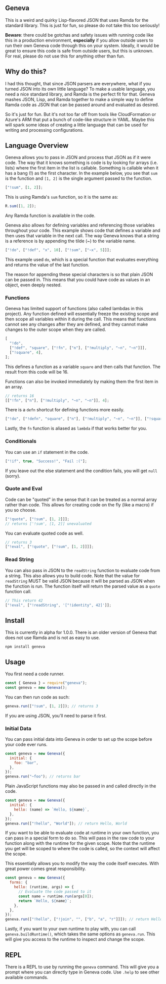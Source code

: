 ## Geneva

This is a weird and quirky Lisp-flavored JSON that uses Ramda for the standard library. This is just for fun, so please do not take this too seriously!

**Beware**: there could be gotchas and safety issues with running code like this in a production environment, **especially** if you allow outside users to run their own Geneva code through this on your system. Ideally, it would be great to ensure this code is safe from outside users, but this is unknown. For real, please do not use this for anything other than fun.

## Why do this?

I had this thought, that since JSON parsers are everywhere, what if you turned JSON into its own little language? To make a usable language, you need a nice standard library, and Ramda is the perfect fit for that. Geneva mashes JSON, Lisp, and Ramda together to make a simple way to define Ramda code as JSON that can be passed around and evaluated as desired.

So it's just for fun. But it's not too far off from tools like CloudFormation or Azure's ARM that put a bunch of code-like structure in YAML. Maybe this will spark some ideas of creating a little language that can be used for writing and processing configurations.

## Language Overview

Geneva allows you to pass in JSON and process that JSON as if it were code. The way that it knows something is code is by looking for arrays (i.e. lists) where the first item in the list is callable. Something is callable when it has a bang (!) as the first character. In the example below, you see that `sum` is the function and `[1, 2]` is the single argument passed to the function.

```javascript
["!sum", [1, 2]];
```

This is using Ramda's `sum` function, so it is the same as:

```javascript
R.sum([1, 2]);
```

Any Ramda function is available in the code.

Geneva also allows for defining variables and referencing those variables throughout your code. This example shows code that defines a variable and then uses that variable in the next call. The way Geneva knows that a string is a reference is by appending the tilde (~) to the variable name.

```javascript
["!do", ["!def", "x", 10], ["!sum", ["~x", 5]]];
```

This example used `do`, which is a special function that evaluates everything and returns the value of the last function.

The reason for appending these special characters is so that plain JSON can be passed in. This means that you could have code as values in an object, even deeply nested.

### Functions

Geneva has limited support of functions (also called lambdas in this project). Any function defined will essentially freeze the existing scope and then scope all variables within it during the call. This means that functions cannot see any changes after they are defined, and they cannot make changes to the outer scope when they are called.

```javascript
[
  "!do",
  ["!def", "square", ["!fn", ["n"], ["!multiply", "~n", "~n"]]],
  ["!square", 4],
];
```

This defines a function as a variable `square` and then calls that function. The result from this code will be 16.

Functions can also be invoked immediately by making them the first item in an array.

```javascript
// returns 16
[["!fn", ["n"], ["!multiply", "~n", "~n"]], 4];
```

There is a `defn` shortcut for defining functions more easily.

```javascript
["!do", ["!defn", "square", ["n"], ["!multiply", "~n", "~n"]], ["!square", 4]];
```

Lastly, the `fn` function is aliased as `lambda` if that works better for you.

### Conditionals

You can use an `if` statement in the code.

```javascript
["!if", true, "Success!", "Fail :("];
```

If you leave out the else statement and the condition fails, you will get `null` (sorry).

### Quote and Eval

Code can be "quoted" in the sense that it can be treated as a normal array rather than code. This allows for creating code on the fly (like a macro) if you so choose.

```javascript
["!quote", ["!sum", [1, 2]]];
// returns ['!sum', [1, 2]] unevaluated
```

You can evaluate quoted code as well.

```javascript
// returns 3
["!eval", ["!quote", ["!sum", [1, 2]]]];
```

### Read String

You can also pass in JSON to the `readString` function to evaluate code from a string. This also allows you to build code. Note that the value for `readString` MUST be valid JSON because it will be parsed as JSON when the function is run. The function itself will return the parsed value as a `quote` function call.

```javascript
// This return 42
["!eval", ["!readString", '["!identity", 42]']];
```

## Install

This is currently in alpha for 1.0.0. There is an older version of Geneva that does not use Ramda and is not as easy to use.

```shell
npm install geneva
```

## Usage

You first need a code runner.

```javascript
const { Geneva } = require("geneva");
const geneva = new Geneva();
```

You can then run code as such:

```javascript
geneva.run(["!sum", [1, 2]]); // returns 3
```

If you are using JSON, you'll need to parse it first.

### Initial Data

You can pass initial data into Geneva in order to set up the scope before your code ever runs.

```javascript
const geneva = new Geneva({
  initial: {
    foo: "bar",
  },
});
geneva.run("~foo"); // returns bar
```

Plain JavaScript functions may also be passed in and called directly in the code.

```javascript
const geneva = new Geneva({
  initial: {
    hello: (name) => `Hello, ${name}`,
  },
});
geneva.run(["!hello", "World"]); // return Hello, World
```

If you want to be able to evaluate code at runtime in your own function, you can pass in a special form to do so. This will pass in the raw code to your function along with the runtime for the given scope. Note that the runtime you get will be scoped to where the code is called, so the context will affect the scope.

This essentially allows you to modify the way the code itself executes. With great power comes great responsibility.

```javascript
const geneva = new Geneva({
  forms: {
    hello: (runtime, args) => {
      // Evaluate the code passed to it
      const name = runtime.run(args[0]);
      return `Hello, ${name}`;
    },
  },
});
geneva.run(["!hello", ["!join", "", ["b", "a", "r"]]]); // return Hello, bar
```

Lastly, if you want to your own runtime to play with, you can call `geneva.buildRuntime()`, which takes the same options as `geneva.run`. This will give you access to the runtime to inspect and change the scope.

## REPL

There is a REPL to use by running the `geneva` command. This will give you a prompt where you can directly type in Geneva code. Use `.help` to see other available commands.
